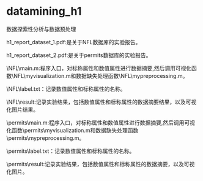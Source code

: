 # datamining_h1
数据探索性分析与数据预处理

h1_report_dataset_1.pdf:是关于NFL数据库的实验报告。

h1_report_dataset_2.pdf:是关于permits数据库的实验报告。

\NFL\main.m:程序入口，对标称属性和数值属性进行数据摘要,然后调用可视化函数\NFL\myvisualization.m和数据缺失处理函数\NFL\mypreprocessing.m。

\NFL\label.txt：记录数值属性和标称属性的名称。

\NFL\result:记录实验结果，包括数值属性和标称属性的数据摘要结果，以及可视化图片结果。

\permits\main.m:程序入口，对标称属性和数值属性进行数据摘要,然后调用可视化函数\permits\myvisualization.m和数据缺失处理函数\permits\mypreprocessing.m。

\permits\label.txt：记录数值属性和标称属性的名称。

\permits\result:记录实验结果，包括数值属性和标称属性的数据摘要，以及可视化图片。
